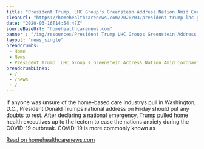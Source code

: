```yaml
--- 
title: "President Trump, LHC Group's Greenstein Address Nation Amid Coronavirus Pandemic"
cleanUrl: "https://homehealthcarenews.com/2020/03/president-trump-lhc-groups-greenstein-address-nation-amid-coronavirus-pandemic/"
date: "2020-03-16T14:54:47Z"
sourceBaseUrl: "homehealthcarenews.com"
banner : "/img/resources/President Trump LHC Groups Greenstein Address Nation Amid Coronavirus Pandemic.png"
layout: "news_single"
breadcrumbs:
 - Home
 - News
 - President Trump  LHC Group s Greenstein Address Nation Amid Coronavirus Pandemic
breadcrumbLinks:
 - / 
 - /news
 - / 
---
```

If anyone was unsure of the home-based care industrys pull in Washington, D.C., President Donald Trumps national address on Friday should put any doubts to rest. After declaring a national emergency, Trump pulled home health executives up to the lectern to ease the nations anxiety during the COVID-19 outbreak. COVID-19 is more commonly known as  
  
[Read on homehealthcarenews.com](https://homehealthcarenews.com/2020/03/president-trump-lhc-groups-greenstein-address-nation-amid-coronavirus-pandemic/)
